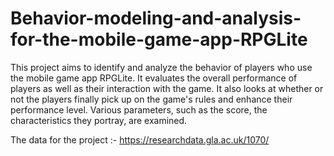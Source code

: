 # Behavior-modeling-and-analysis-for-the-mobile-game-app-RPGLite
This project aims to identify and analyze the behavior of players who use the mobile game app RPGLite. 
It evaluates the overall performance of players as well as their interaction with the game. 
It also looks at whether or not the players finally pick up on the game's rules and enhance their performance level.
Various parameters, such as the score, the characteristics they portray, are examined.

The data for the project :- https://researchdata.gla.ac.uk/1070/  
